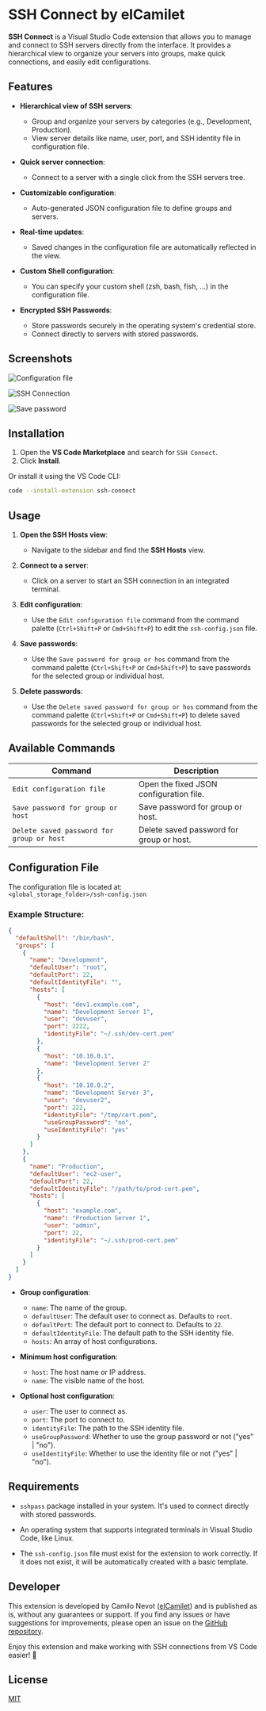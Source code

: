 
# SSH Connect by elCamilet

**SSH Connect** is a Visual Studio Code extension that allows you to manage and connect to SSH servers directly from the interface. It provides a hierarchical view to organize your servers into groups, make quick connections, and easily edit configurations.

## Features

- **Hierarchical view of SSH servers**:
  - Group and organize your servers by categories (e.g., Development, Production).
  - View server details like name, user, port, and SSH identity file in configuration file.

- **Quick server connection**:
  - Connect to a server with a single click from the SSH servers tree.

- **Customizable configuration**:
  - Auto-generated JSON configuration file to define groups and servers.

- **Real-time updates**:
  - Saved changes in the configuration file are automatically reflected in the view.

- **Custom Shell configuration**:
  - You can specify your custom shell (zsh, bash, fish, ...) in the configuration file.

- **Encrypted SSH Passwords**:
  - Store passwords securely in the operating system's credential store.
  - Connect directly to servers with stored passwords.

## Screenshots
![Configuration file](https://raw.githubusercontent.com/elcamilet/ssh-connect/refs/heads/master/readme_config.png)

![SSH Connection](https://raw.githubusercontent.com/elcamilet/ssh-connect/refs/heads/master/readme_connection.png)

![Save password](https://raw.githubusercontent.com/elcamilet/ssh-connect/refs/heads/master/readme_save_password.png)

## Installation

1. Open the **VS Code Marketplace** and search for `SSH Connect`.
2. Click **Install**.

Or install it using the VS Code CLI:

```bash
code --install-extension ssh-connect
```

## Usage

1. **Open the SSH Hosts view**:
   - Navigate to the sidebar and find the **SSH Hosts** view.

2. **Connect to a server**:
   - Click on a server to start an SSH connection in an integrated terminal.

3. **Edit configuration**:
   - Use the `Edit configuration file` command from the command palette (`Ctrl+Shift+P` or `Cmd+Shift+P`) to edit the `ssh-config.json` file.

4. **Save passwords**:
   - Use the `Save password for group or hos` command from the command palette (`Ctrl+Shift+P` or `Cmd+Shift+P`) to save passwords for the selected group or individual host.

5. **Delete passwords**:
   - Use the `Delete saved password for group or hos` command from the command palette (`Ctrl+Shift+P` or `Cmd+Shift+P`) to delete saved passwords for the selected group or individual host.

## Available Commands

| Command                          | Description                                      |
|----------------------------------|--------------------------------------------------|
| `Edit configuration file`       | Open the fixed JSON configuration file.          |
| `Save password for group or host`       | Save password for group or host.
| `Delete saved password for group or host`       | Delete saved password for group or host.


## Configuration File

The configuration file is located at:  
`<global_storage_folder>/ssh-config.json`

### Example Structure:

```json
{
  "defaultShell": "/bin/bash",
  "groups": [
    {
      "name": "Development",
      "defaultUser": "root",
      "defaultPort": 22,
      "defaultIdentityFile": "",
      "hosts": [
        {
          "host": "dev1.example.com",
          "name": "Development Server 1",
          "user": "devuser",
          "port": 2222,
          "identityFile": "~/.ssh/dev-cert.pem"
        },
        {
          "host": "10.10.0.1",
          "name": "Development Server 2"
        },
        {
          "host": "10.10.0.2",
          "name": "Development Server 3",
          "user": "devuser2",
          "port": 222,
          "identityFile": "/tmp/cert.pem",
          "useGroupPassword": "no",
          "useIdentityFile": "yes"
        }
      ]
    },
    {
      "name": "Production",
      "defaultUser": "ec2-user",
      "defaultPort": 22,
      "defaultIdentityFile": "/path/to/prod-cert.pem",
      "hosts": [
        {
          "host": "example.com",
          "name": "Production Server 1",
          "user": "admin",
          "port": 22,
          "identityFile": "~/.ssh/prod-cert.pem"
        }
      ]
    }
  ]
}
```
- **Group configuration**:
  - `name`: The name of the group.
  - `defaultUser`: The default user to connect as. Defaults to `root`.
  - `defaultPort`: The default port to connect to. Defaults to `22`.
  - `defaultIdentityFile`: The default path to the SSH identity file.
  - `hosts`: An array of host configurations.

- **Minimum host configuration**:
  - `host`: The host name or IP address.
  - `name`: The visible name of the host.

- **Optional host configuration**:
  - `user`: The user to connect as.
  - `port`: The port to connect to.
  - `identityFile`: The path to the SSH identity file.
  - `useGroupPassword`: Whether to use the group password or not ("yes" | "no").
  - `useIdentityFile`: Whether to use the identity file or not ("yes" | "no").

## Requirements

- `sshpass` package installed in your system. It's used to connect directly with stored passwords.

- An operating system that supports integrated terminals in Visual Studio Code, like Linux. 

- The `ssh-config.json` file must exist for the extension to work correctly. If it does not exist, it will be automatically created with a basic template.

## Developer

This extension is developed by Camilo Nevot ([elCamilet](https://github.com/elcamilet)) and is published as is, without any guarantees or support. If you find any issues or have suggestions for improvements, please open an issue on the [GitHub repository](https://github.com/elcamilet/ssh-connect).

Enjoy this extension and make working with SSH connections from VS Code easier! 🚀

## License

[MIT](https://github.com/elcamilet/ssh-connect/blob/master/LICENSE)
